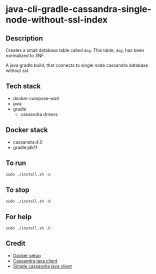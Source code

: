 # java-cli-gradle-cassandra-single-node-without-ssl-index

## Description
Creates a small database table
called `dog`. This table, `dog`, has been normalized to 3NF.

A java gradle build, that connects to single node
cassandra database without ssl.

## Tech stack
- docker-compose-wait
- java
- gradle
  - cassandra drivers

## Docker stack
- cassandra:4.0
- gradle:jdk11

## To run
`sudo ./install.sh -u`

## To stop
`sudo ./install.sh -d`

## For help
`sudo ./install.sh -h`

## Credit
- [Docker setup](https://2much2learn.com/setting-up-cassandra-with-docker/)
- [Cassandra java client](https://github.com/eugenp/tutorials/tree/master/persistence-modules/java-cassandra)
- [Simple cassandra java client](https://raw.githubusercontent.com/oscerd/cassandra-java-example/master/src/main/java/com/github/oscerd/cassandra/SimpleClient.java)

